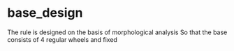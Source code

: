 # base_design
The rule is designed on the basis of morphological analysis So that the base consists of 4 regular wheels and fixed
